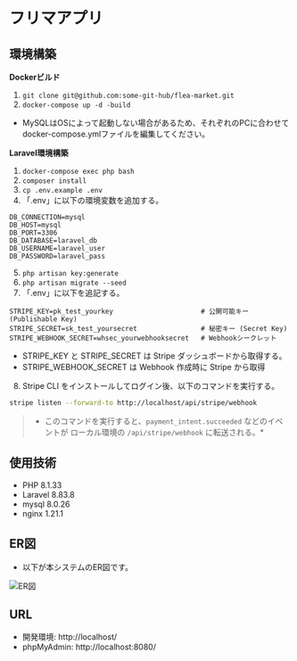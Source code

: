 # フリマアプリ

## 環境構築

**Dockerビルド**

1. `git clone git@github.com:some-git-hub/flea-market.git`
2. `docker-compose up -d -build`

- MySQLはOSによって起動しない場合があるため、それぞれのPCに合わせてdocker-compose.ymlファイルを編集してください。

**Laravel環境構築**

1. `docker-compose exec php bash`
2. `composer install`
3. `cp .env.example .env`
4. 「.env」に以下の環境変数を追加する。

```text
DB_CONNECTION=mysql
DB_HOST=mysql
DB_PORT=3306
DB_DATABASE=laravel_db
DB_USERNAME=laravel_user
DB_PASSWORD=laravel_pass
```

5. `php artisan key:generate`
6. `php artisan migrate --seed`
7. 「.env」に以下を追記する。

```text
STRIPE_KEY=pk_test_yourkey                      # 公開可能キー (Publishable Key)
STRIPE_SECRET=sk_test_yoursecret                # 秘密キー (Secret Key)
STRIPE_WEBHOOK_SECRET=whsec_yourwebhooksecret   # Webhookシークレット
```

- STRIPE_KEY と STRIPE_SECRET は Stripe ダッシュボードから取得する。
- STRIPE_WEBHOOK_SECRET は Webhook 作成時に Stripe から取得

8. Stripe CLI をインストールしてログイン後、以下のコマンドを実行する。

```bash
stripe listen --forward-to http://localhost/api/stripe/webhook
```

>* このコマンドを実行すると、`payment_intent.succeeded` などのイベントが
ローカル環境の `/api/stripe/webhook` に転送される。*

## 使用技術

- PHP 8.1.33
- Laravel 8.83.8
- mysql 8.0.26
- nginx 1.21.1


## ER図

* 以下が本システムのER図です。

![ER図](./docs/er-diagrams.png)


## URL

- 開発環境: http://localhost/
- phpMyAdmin: http://localhost:8080/